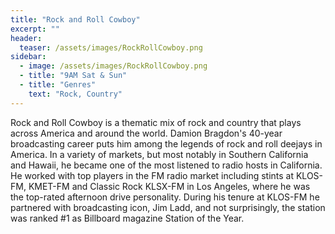 ```yaml
---
title: "Rock and Roll Cowboy"
excerpt: ""
header:
  teaser: /assets/images/RockRollCowboy.png
sidebar:
  - image: /assets/images/RockRollCowboy.png
  - title: "9AM Sat & Sun"
  - title: "Genres"
    text: "Rock, Country"
---
```


Rock and Roll Cowboy is a thematic mix of rock and country that plays across America and around the world. Damion Bragdon's 40-year broadcasting career puts him among the legends of rock and roll deejays in America. In a variety of markets, but most notably in Southern California and Hawaii, he became one of the most listened to radio hosts in California. He worked with top players in the FM radio market including stints at KLOS-FM, KMET-FM and Classic Rock KLSX-FM in Los Angeles, where he was the top-rated afternoon drive personality. During his tenure at KLOS-FM he partnered with broadcasting icon, Jim Ladd, and not surprisingly, the station was ranked #1 as Billboard magazine Station of the Year.
